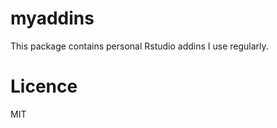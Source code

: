 
myaddins
=============

This package contains personal Rstudio addins I use regularly.


Licence
===========

MIT
